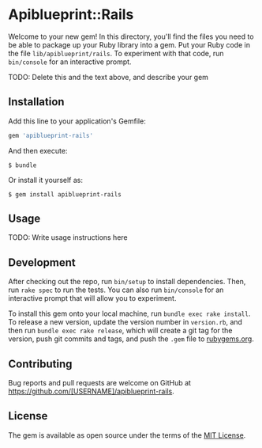# Apiblueprint::Rails

Welcome to your new gem! In this directory, you'll find the files you need to be able to package up your Ruby library into a gem. Put your Ruby code in the file `lib/apiblueprint/rails`. To experiment with that code, run `bin/console` for an interactive prompt.

TODO: Delete this and the text above, and describe your gem

## Installation

Add this line to your application's Gemfile:

```ruby
gem 'apiblueprint-rails'
```

And then execute:

    $ bundle

Or install it yourself as:

    $ gem install apiblueprint-rails

## Usage

TODO: Write usage instructions here

## Development

After checking out the repo, run `bin/setup` to install dependencies. Then, run `rake spec` to run the tests. You can also run `bin/console` for an interactive prompt that will allow you to experiment.

To install this gem onto your local machine, run `bundle exec rake install`. To release a new version, update the version number in `version.rb`, and then run `bundle exec rake release`, which will create a git tag for the version, push git commits and tags, and push the `.gem` file to [rubygems.org](https://rubygems.org).

## Contributing

Bug reports and pull requests are welcome on GitHub at https://github.com/[USERNAME]/apiblueprint-rails.


## License

The gem is available as open source under the terms of the [MIT License](http://opensource.org/licenses/MIT).

